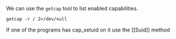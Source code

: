 
We can use the `getcap` tool to list enabled capabilities.

`getcap -r / 2>/dev/null`

If one of the programs has cap_setuid on it use the [[Suid]] method